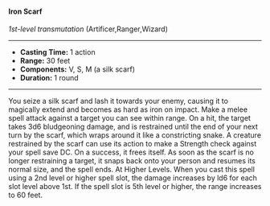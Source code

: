 #### Iron Scarf
*1st-level transmutation* (Artificer,Ranger,Wizard)
___
- **Casting Time:** 1 action
- **Range:** 30 feet
- **Components:** V, S, M (a silk scarf)
- **Duration:** 1 round
---
You seize a silk scarf and lash it towards your
enemy, causing it to magically extend and becomes
as hard as iron on impact. Make a melee spell attack
against a target you can see within range. On a hit,
the target takes 3d6 bludgeoning damage, and is
restrained until the end of your next turn by the
scarf, which wraps around it like a constricting
snake.
A creature restrained by the scarf can use its
action to make a Strength check against your spell
save DC. On a success, it frees itself. As soon as the
scarf is no longer restraining a target, it snaps back
onto your person and resumes its normal size, and
the spell ends.
At Higher Levels.  When you cast this spell using
a 2nd level or higher spell slot, the damage
increases by ld6 for each slot level above 1st. If the
spell slot is 5th level or higher, the range increases
to 60 feet.
